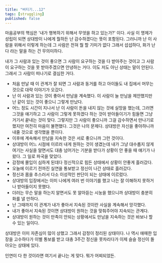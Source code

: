 ```yaml
---
title: "버티기...12"
tags: [struggling]
published: false
---
```


마음공부의 핵심은 '내가 행복하기 위해서 무엇을 하고 있는가?' 이다. 사실 이 명제가 성립이 되면 상대방이 나에게 뭘하든 난 감수하겠다는 뜻이 포함된다. 그러니까 난 이 사람을 위해서 이렇게 하는데 그 사람은 전혀 뭘 할 기미가 없다 그래서 섭섭하다, 화가 난다 라는 말을 하는 건 무의미하다.

내가 그 사람과 있는 것이 좋으면 그 사람이 요구하는 것을 다 받아주는 것이고 그 사람이 요구하는 것을 못 받아주겠으면 안녕하는 거다. 이도 저도 아닌 상태는 말이 안된다. 그래서 그 사람이 떠나기로 결심한 거다.

- 처음 만날 때 이 관계가 잘 되면 그 사람과 동거를 하고 아이들도 내 집에서 머무는 것으로 대략 이야기가 오갔다.
- 난 이 사람과 있는 것이 좋아서 만남을 계속했다. 이 사람이 늘 만남을 제안했지만 난 같이 있는 것이 좋으니 그렇게 만났다.
- 어느 정도 시간이 지나서 난 이 사람이 돈을 내지 않는 것에 실망을 했는데, 그러면 그것을 얘기하고 그 사람이 그렇게 못하겠다 하는 것이 받아들이기가 힘들면 그냥 거기서 끝내는 것이 맞다. 그렇지만 그 사람이 좋으니까 그걸 감수하면서 만나기로 했지만 여전히 마음이 불편했다. 그것은 나의 문제다. 상대방은 자신을 좋아하니까 내줄 것으로 생각했을 뿐이다.
- 이후에 계속해서 만남을 지속한 것은 서로 좋으니까 그런 것이다. 
- 상대방이 어느 시점에 이르러 내게 원하는 것이 생겼는데 내가 그냥 대수롭지 않게 여기는 사실을 알면서도 대충 넘어가는 기분을 받다가 상황이 안 좋을 때 얘기가 나왔다. 그 일로 파국을 맞았다.
- 감정에 몰입이 심하게 된데다 정신적으로 힘든 상태에서 상황이 안좋게 흘러갔다.
- 오늘에 이르기 전까진 실연을 통보받고 정신이 나간 상태로 흘러갔다. 
- 정신과 몸을 추스러서 다소 이성적인 판단이 되는 상태에 이르렀다.
- 상대방의 입장에서는 이미 나에게 여러 번 이야기를 했고 나는 잘 이해하지 못하거나 받아들이지 못했다.
- 더러는 무슨 말을 하는지 알면서도 못 알아듣는 시눙을 했으니까 상대방이 충분히 화를 낼 만하다.
- 난 그때까지 이 관계가 내가 좋아서 지속된 것이란 사실을 계속해서 망각했다.
- 내가 좋아서 지속된 것이면 상대방이 원하는 것을 맞춰주어야 지속되는 관계다. 
- 상대방이 원하는 것이 만족이 안되는 상황에서도 만남을 지속하는 것은 바보나 할 수 있는 일이다.

상대방은 이미 자존심이 많이 상했고 그래서 감정이 정리된 상태이다. 나 역시 애매한 입장을 고수하다가 이별 통보를 받고 대충 3주간 정신을 못차리다가 이제 슬슬 정신이 돌아오는 상태에 있다. 

인연이 다 한 것이라면 여기서 끝나는 게 맞다. 뭐가 어찌되었든.
